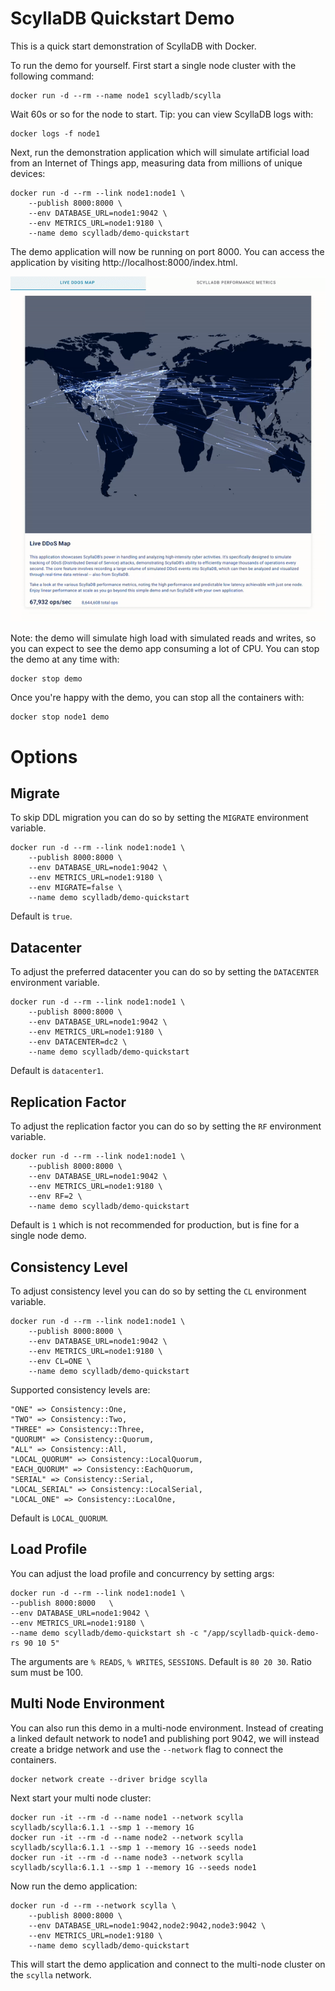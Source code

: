 # ScyllaDB Quickstart Demo

This is a quick start demonstration of ScyllaDB with Docker.

To run the demo for yourself. First start a single node cluster with the following command:

    docker run -d --rm --name node1 scylladb/scylla

Wait 60s or so for the node to start. Tip: you can view ScyllaDB logs with:

    docker logs -f node1

Next, run the demonstration application which will simulate artificial load from an Internet of Things app,
measuring data from millions of unique devices:

    docker run -d --rm --link node1:node1 \
        --publish 8000:8000 \
        --env DATABASE_URL=node1:9042 \
        --env METRICS_URL=node1:9180 \
        --name demo scylladb/demo-quickstart

The demo application will now be running on port 8000. You can access the application by
visiting http://localhost:8000/index.html.

![](demo.gif)

Note: the demo will simulate high load with simulated reads and writes, so you can expect to see the demo app
consuming a lot of CPU. You can stop the demo at any time with:

    docker stop demo

Once you're happy with the demo, you can stop all the containers with:

    docker stop node1 demo

# Options

## Migrate

To skip DDL migration you can do so by setting the `MIGRATE` environment variable.

    docker run -d --rm --link node1:node1 \
        --publish 8000:8000 \
        --env DATABASE_URL=node1:9042 \
        --env METRICS_URL=node1:9180 \
        --env MIGRATE=false \
        --name demo scylladb/demo-quickstart

Default is `true`.

## Datacenter

To adjust the preferred datacenter you can do so by setting the `DATACENTER` environment variable.

    docker run -d --rm --link node1:node1 \
        --publish 8000:8000 \
        --env DATABASE_URL=node1:9042 \
        --env METRICS_URL=node1:9180 \
        --env DATACENTER=dc2 \
        --name demo scylladb/demo-quickstart

Default is `datacenter1`.

## Replication Factor

To adjust the replication factor you can do so by setting the `RF` environment variable.

    docker run -d --rm --link node1:node1 \
        --publish 8000:8000 \
        --env DATABASE_URL=node1:9042 \
        --env METRICS_URL=node1:9180 \
        --env RF=2 \
        --name demo scylladb/demo-quickstart

Default is `1` which is not recommended for production, but is fine for a single node demo.

## Consistency Level

To adjust consistency level you can do so by setting the `CL` environment variable.

    docker run -d --rm --link node1:node1 \
        --publish 8000:8000 \
        --env DATABASE_URL=node1:9042 \
        --env METRICS_URL=node1:9180 \
        --env CL=ONE \
        --name demo scylladb/demo-quickstart

Supported consistency levels are:

    "ONE" => Consistency::One,
    "TWO" => Consistency::Two,
    "THREE" => Consistency::Three,
    "QUORUM" => Consistency::Quorum,
    "ALL" => Consistency::All,
    "LOCAL_QUORUM" => Consistency::LocalQuorum,
    "EACH_QUORUM" => Consistency::EachQuorum,
    "SERIAL" => Consistency::Serial,
    "LOCAL_SERIAL" => Consistency::LocalSerial,
    "LOCAL_ONE" => Consistency::LocalOne,

Default is `LOCAL_QUORUM`.

## Load Profile

You can adjust the load profile and concurrency by setting args:

    docker run -d --rm --link node1:node1 \
    --publish 8000:8000   \
    --env DATABASE_URL=node1:9042 \
    --env METRICS_URL=node1:9180 \
    --name demo scylladb/demo-quickstart sh -c "/app/scylladb-quick-demo-rs 90 10 5"

The arguments are `% READS`, `% WRITES`, `SESSIONS`. Default is `80 20 30`. Ratio sum must be 100.

## Multi Node Environment

You can also run this demo in a multi-node environment. 
Instead of creating a linked default network to node1 and publishing port 9042, 
we will instead create a bridge network and use the `--network` flag to connect the containers.

    docker network create --driver bridge scylla

Next start your multi node cluster:

    docker run -it --rm -d --name node1 --network scylla scylladb/scylla:6.1.1 --smp 1 --memory 1G
    docker run -it --rm -d --name node2 --network scylla scylladb/scylla:6.1.1 --smp 1 --memory 1G --seeds node1
    docker run -it --rm -d --name node3 --network scylla scylladb/scylla:6.1.1 --smp 1 --memory 1G --seeds node1

Now run the demo application:

    docker run -d --rm --network scylla \
        --publish 8000:8000 \
        --env DATABASE_URL=node1:9042,node2:9042,node3:9042 \
        --env METRICS_URL=node1:9180 \
        --name demo scylladb/demo-quickstart

This will start the demo application and connect to the multi-node cluster on the `scylla` network.
